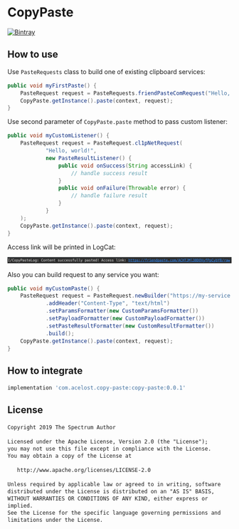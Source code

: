# CopyPaste

[![Bintray][bintraybadge-svg]][bintray-android-builder]

## How to use

Use `PasteRequests` class to build one of existing clipboard services:

```java
public void myFirstPaste() {
    PasteRequest request = PasteRequests.friendPasteComRequest("Hello, world!", null);
    CopyPaste.getInstance().paste(context, request);
}
```

Use second parameter of `CopyPaste.paste` method to pass custom listener:

```java
public void myCustomListener() {
    PasteRequest request = PasteRequest.cl1pNetRequest(
            "Hello, world!",
            new PasteResultListener() {
                public void onSuccess(String accessLink) {
                    // handle success result
                }
                public void onFailure(Throwable error) {
                    // handle failure result
                }
            }
    );
    CopyPaste.getInstance().paste(context, request);
}
```

Access link will be printed in LogCat:


<img src="copy-paste-log-output.png" width="800">

Also you can build request to any service you want:

```java
public void myCustomPaste() {
    PasteRequest request = PasteRequest.newBuilder("https://my-service.com", "my content")
            .addHeader("Content-Type", "text/html")
            .setParamsFormatter(new CustomParamsFormatter())
            .setPayloadFormatter(new CustomPayloadFormatter())
            .setPasteResultFormatter(new CustomResultFormatter())
            .build();
    CopyPaste.getInstance().paste(context, request);
}
```

## How to integrate

```groovy
implementation 'com.acelost.copy-paste:copy-paste:0.0.1'
```

## License

    Copyright 2019 The Spectrum Author

    Licensed under the Apache License, Version 2.0 (the "License");
    you may not use this file except in compliance with the License.
    You may obtain a copy of the License at

       http://www.apache.org/licenses/LICENSE-2.0

    Unless required by applicable law or agreed to in writing, software
    distributed under the License is distributed on an "AS IS" BASIS,
    WITHOUT WARRANTIES OR CONDITIONS OF ANY KIND, either express or implied.
    See the License for the specific language governing permissions and
    limitations under the License.
    
[bintray-android-builder]: https://bintray.com/acelost/CopyPaste/copy-paste
[bintraybadge-svg]: https://img.shields.io/bintray/v/acelost/CopyPate/copy-paste.svg
